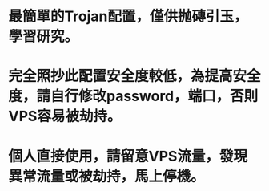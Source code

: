 # 最簡單的Trojan配置，僅供抛磚引玉，學習研究。
# 完全照抄此配置安全度較低，為提高安全度，請自行修改password，端口，否則VPS容易被劫持。
# 個人直接使用，請留意VPS流量，發現異常流量或被劫持，馬上停機。
